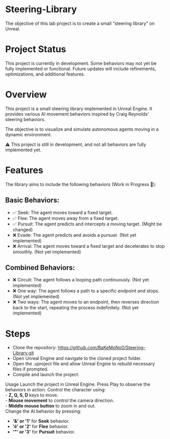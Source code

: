 # Steering-Library
The objective of this lab project is to create a small “steering library” on Unreal.

# Project Status
This project is currently in development. Some behaviors may not yet be fully implemented or functional.
Future updates will include refinements, optimizations, and additional features.

# Overview
This project is a small steering library implemented in Unreal Engine. It provides various AI movement behaviors inspired by Craig Reynolds' steering behaviors.

The objective is to visualize and simulate autonomous agents moving in a dynamic environment.

⚠️ This project is still in development, and not all behaviors are fully implemented yet.

# Features
The library aims to include the following behaviors (Work in Progress 🚧):

## Basic Behaviors:
  - ✅ Seek: The agent moves toward a fixed target.
  - ✅ Flee: The agent moves away from a fixed target.
  - ✅ Pursuit: The agent predicts and intercepts a moving target.  (Might be changed)
  - ❌ Evade: The agent predicts and avoids a pursuer. (Not yet implemented)
  - ❌ Arrival: The agent moves toward a fixed target and decelerates to stop smoothly. (Not yet implemented)

## Combined Behaviors:
  - ❌ Circuit: The agent follows a looping path continuously. (Not yet implemented)
  - ❌ One way: The agent follows a path to a specific endpoint and stops. (Not yet implemented)
  - ❌ Two ways: The agent moves to an endpoint, then reverses direction back to the start, repeating the process indefinitely. (Not yet implemented)

# Steps
  - Clone the repository: https://github.com/BaKeMoNo0/Steering-Library.git
  - Open Unreal Engine and navigate to the cloned project folder.
  - Open the .uproject file and allow Unreal Engine to rebuild necessary files if prompted.
  - Compile and launch the project.

Usage
  Launch the project in Unreal Engine.
  Press Play to observe the behaviors in action.
  Control the character using:  
    - **Z, Q, S, D** keys to move.  
    - **Mouse movement** to control the camera direction.  
    - **Middle mouse button** to zoom in and out.  
  Change the AI behavior by pressing:  
   - **'&' or '1'** for **Seek** behavior.  
   - **'é' or '2'** for **Flee** behavior.  
   - **'\"' or '3'** for **Pursuit** behavior.
